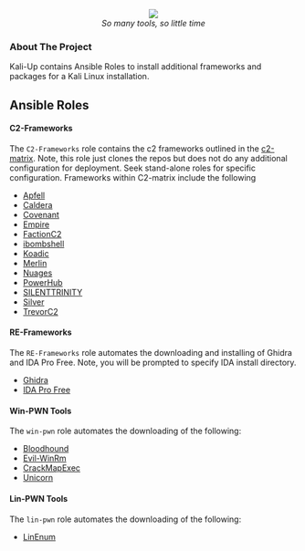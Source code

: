 <p align="center">
<img src="https://i.imgur.com/pWf4nRB.png" />
<br />
<i>So many tools, so little time</i>
</p>

### About The Project
Kali-Up contains Ansible Roles to install additional frameworks and packages for a Kali Linux installation.

## Ansible Roles
#### C2-Frameworks
The ```C2-Frameworks``` role contains the c2 frameworks outlined in the [c2-matrix](https://howto.thec2matrix.com).
Note, this role just clones the repos but does not do any additional configuration for deployment. Seek stand-alone
roles for specific configuration. Frameworks within C2-matrix include the following

* [Apfell](https://www.github.com/its-a-feature/Apfell)
* [Caldera](https://www.github.com/mitre/caldera)
* [Covenant](https://www.github.com/cobbr/Covenant)
* [Empire](https://www.github.com/BC-SECURITY/Empire.git)
* [FactionC2](https://www.github.com/FactionC2/Faction)
* [ibombshell](https://www.github.com/ElevenPaths/ibombshell.git)
* [Koadic](https://www.github.com/zerosum0x0/koadic)
* [Merlin](https://www.github.com/Ne0nd0g/merlin)
* [Nuages](https://www.github.com/p3nt4/Nuages)
* [PowerHub](https://github.com/AdrianVollmer/PowerHub.git)
* [SILENTTRINITY](https://github.com/byt3bl33d3r/SILENTTRINITY)
* [Silver](https://github.com/BishopFox/sliver)
* [TrevorC2](https://github.com/trustedsec/trevorc2.git)


#### RE-Frameworks
The ```RE-Frameworks``` role automates the downloading and installing of Ghidra and IDA Pro Free.
Note, you will be prompted to specify IDA install directory.
* [Ghidra](https://ghidra-sre.org/)
* [IDA Pro Free](https://www.hex-rays.com/products/ida/support/download_freeware/)


#### Win-PWN Tools
The ```win-pwn``` role automates the downloading of the following:

* [Bloodhound](https://github.com/BloodHoundAD/BloodHound)
* [Evil-WinRm](https://github.com/Hackplayers/evil-winrm)
* [CrackMapExec](https://github.com/byt3bl33d3r/CrackMapExec)
* [Unicorn](https://github.com/trustedsec/unicorn)

#### Lin-PWN Tools
The ```lin-pwn``` role automates the downloading of the following:

* [LinEnum](https://github.com/rebootuser/LinEnum)
